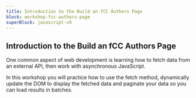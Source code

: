 ```yaml
---
title: Introduction to the Build an fCC Authors Page
block: workshop-fcc-authors-page
superBlock: javascript-v9
---
```


## Introduction to the Build an fCC Authors Page

One common aspect of web development is learning how to fetch data from an external API, then work with asynchronous JavaScript.

In this workshop you will practice how to use the fetch method, dynamically update the DOM to display the fetched data and paginate your data so you can load results in batches.
